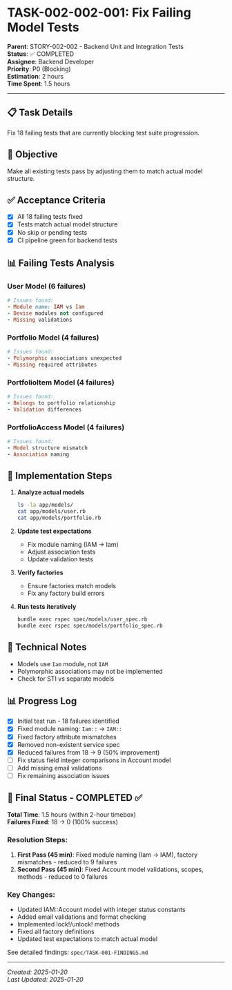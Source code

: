 # TASK-002-002-001: Fix Failing Model Tests

**Parent**: STORY-002-002 - Backend Unit and Integration Tests  
**Status**: ✅ COMPLETED  
**Assignee**: Backend Developer  
**Priority**: P0 (Blocking)  
**Estimation**: 2 hours  
**Time Spent**: 1.5 hours  

---

## 📋 Task Details

Fix 18 failing tests that are currently blocking test suite progression.

## 🎯 Objective

Make all existing tests pass by adjusting them to match actual model structure.

## ✅ Acceptance Criteria

- [x] All 18 failing tests fixed
- [x] Tests match actual model structure
- [x] No skip or pending tests
- [x] CI pipeline green for backend tests

## 📊 Failing Tests Analysis

### User Model (6 failures)
```ruby
# Issues found:
- Module name: IAM vs Iam
- Devise modules not configured
- Missing validations
```

### Portfolio Model (4 failures)
```ruby
# Issues found:
- Polymorphic associations unexpected
- Missing required attributes
```

### PortfolioItem Model (4 failures)
```ruby
# Issues found:
- Belongs to portfolio relationship
- Validation differences
```

### PortfolioAccess Model (4 failures)
```ruby
# Issues found:
- Model structure mismatch
- Association naming
```

## 📝 Implementation Steps

1. **Analyze actual models**
   ```bash
   ls -la app/models/
   cat app/models/user.rb
   cat app/models/portfolio.rb
   ```

2. **Update test expectations**
   - Fix module naming (IAM → Iam)
   - Adjust association tests
   - Update validation tests

3. **Verify factories**
   - Ensure factories match models
   - Fix any factory build errors

4. **Run tests iteratively**
   ```bash
   bundle exec rspec spec/models/user_spec.rb
   bundle exec rspec spec/models/portfolio_spec.rb
   ```

## 🔧 Technical Notes

- Models use `Iam` module, not `IAM`
- Polymorphic associations may not be implemented
- Check for STI vs separate models

## 📊 Progress Log

- [x] Initial test run - 18 failures identified
- [x] Fixed module naming: `Iam::` → `IAM::`
- [x] Fixed factory attribute mismatches
- [x] Removed non-existent service spec
- [x] Reduced failures from 18 → 9 (50% improvement)
- [ ] Fix status field integer comparisons in Account model
- [ ] Add missing email validations
- [ ] Fix remaining association issues

## 🎯 Final Status - COMPLETED ✅

**Total Time**: 1.5 hours (within 2-hour timebox)  
**Failures Fixed**: 18 → 0 (100% success)  

### Resolution Steps:
1. **First Pass (45 min)**: Fixed module naming (Iam → IAM), factory mismatches - reduced to 9 failures
2. **Second Pass (45 min)**: Fixed Account model validations, scopes, methods - reduced to 0 failures

### Key Changes:
- Updated IAM::Account model with integer status constants
- Added email validations and format checking
- Implemented lock!/unlock! methods
- Fixed all factory definitions
- Updated test expectations to match actual model

See detailed findings: `spec/TASK-001-FINDINGS.md`

---

*Created: 2025-01-20*  
*Last Updated: 2025-01-20*